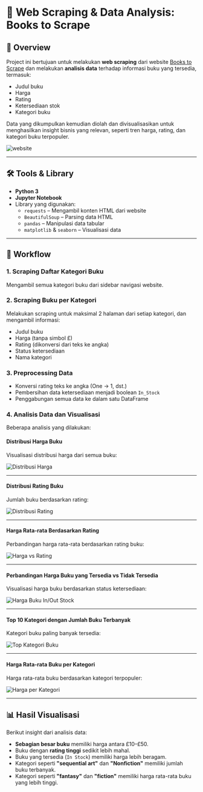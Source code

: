 # 📘 Web Scraping & Data Analysis: Books to Scrape

## 📌 Overview

Project ini bertujuan untuk melakukan **web scraping** dari website [Books to Scrape](http://books.toscrape.com) dan melakukan **analisis data** terhadap informasi buku yang tersedia, termasuk:

- Judul buku
- Harga
- Rating
- Ketersediaan stok
- Kategori buku

Data yang dikumpulkan kemudian diolah dan divisualisasikan untuk menghasilkan insight bisnis yang relevan, seperti tren harga, rating, dan kategori buku terpopuler.

![website](images/0_1.png)

---

## 🛠️ Tools & Library

- **Python 3**
- **Jupyter Notebook**
- Library yang digunakan:
  - `requests` – Mengambil konten HTML dari website
  - `BeautifulSoup` – Parsing data HTML
  - `pandas` – Manipulasi data tabular
  - `matplotlib` & `seaborn` – Visualisasi data

---

## 🔄 Workflow

### 1. **Scraping Daftar Kategori Buku**
Mengambil semua kategori buku dari sidebar navigasi website.

### 2. **Scraping Buku per Kategori**
Melakukan scraping untuk maksimal 2 halaman dari setiap kategori, dan mengambil informasi:
- Judul buku
- Harga (tanpa simbol £)
- Rating (dikonversi dari teks ke angka)
- Status ketersediaan
- Nama kategori

### 3. **Preprocessing Data**
- Konversi rating teks ke angka (One → 1, dst.)
- Pembersihan data ketersediaan menjadi boolean `In_Stock`
- Penggabungan semua data ke dalam satu DataFrame

### 4. **Analisis Data dan Visualisasi**
Beberapa analisis yang dilakukan:
#### Distribusi Harga Buku
Visualisasi distribusi harga dari semua buku:

![Distribusi Harga](images/1.png)

---

#### Distribusi Rating Buku
Jumlah buku berdasarkan rating:

![Distribusi Rating](images/2.png)

---

#### Harga Rata-rata Berdasarkan Rating
Perbandingan harga rata-rata berdasarkan rating buku:

![Harga vs Rating](images/3.png)

---

#### Perbandingan Harga Buku yang Tersedia vs Tidak Tersedia
Visualisasi harga buku berdasarkan status ketersediaan:

![Harga Buku In/Out Stock](images/4.png)

---

#### Top 10 Kategori dengan Jumlah Buku Terbanyak
Kategori buku paling banyak tersedia:

![Top Kategori Buku](images/5.png)

---

#### Harga Rata-rata Buku per Kategori
Harga rata-rata buku berdasarkan kategori terpopuler:

![Harga per Kategori](images/6.png)

---

## 📊 Hasil Visualisasi

Berikut insight dari analisis data:

- **Sebagian besar buku** memiliki harga antara £10–£50.
- Buku dengan **rating tinggi** sedikit lebih mahal.
- Buku yang tersedia (`In Stock`) memiliki harga lebih beragam.
- Kategori seperti **"sequential art"** dan **"Nonfiction"** memiliki jumlah buku terbanyak.
- Kategori seperti **"fantasy"** dan **"fiction"** memiliki harga rata-rata buku yang lebih tinggi.
